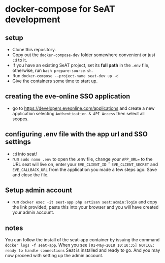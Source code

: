 # docker-compose for SeAT development

## setup
- Clone this repository.
- Copy out the `docker-compose-dev` folder somewhere  convenient or just `cd` to it.
- If you have an existing SeAT project, set its **full path** in the `.env` file, otherwise, run `bash prepare-source.sh`.
- Run `docker-compose --project-name seat-dev up -d`
- Give the containers some time to start up.
## creating the eve-online SSO application
- go to https://developers.eveonline.com/applications and create a new application selecting `Authentication & API Access` then select all scopes.
## configuring .env file with the app url and SSO settings
- `cd` into seat/
- run `sudo nano .env` to open the .env file, change your `APP_URL=` to the URL seat will live on, enter your `EVE_CLIENT_ID` `` `EVE_CLIENT_SECRET` and `EVE_CALLBACK_URL` from the application you made a few steps ago. Save and close the file.
## Setup admin account
- run `docker exec -it seat-app php artisan seat:admin:login` and copy the link provided, paste this into your browser and you will have created your admin account.




## notes
You can follow the install of the seat-app container by issuing the command `docker logs -f seat-app`.
When you see `[01-May-2018 10:10:35] NOTICE: ready to handle connections`
Seat is installed and ready to go. And you may now proceed with setting up the admin account.

